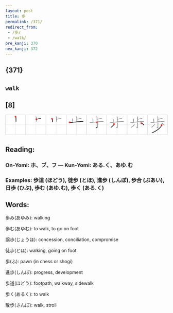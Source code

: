 ```yaml
---
layout: post
title: 歩
permalink: /371/
redirect_from:
 - /歩/
 - /walk/
pre_kanji: 370
nex_kanji: 372
---
```


## {371}

## `walk`

## [8]

<div class="stroke"><img src="../images/E6ADA9.png" /></div>

## Reading:

### On-Yomi: ホ、ブ、フ &mdash; Kun-Yomi: ある.く、あゆ.む

### Examples: 歩道 (ほどう), 徒歩 (とほ), 進歩 (しんぽ), 歩合 (ぶあい), 日歩 (ひぶ), 歩む (あゆ.む), 歩く (ある.く)

## Words:

歩み(あゆみ): walking

歩む(あゆむ): to walk, to go on foot

譲歩(じょうほ): concession, conciliation, compromise

徒歩(とほ): walking, going on foot

歩(ふ): pawn (in chess or shogi)

進歩(しんぽ): progress, development

歩道(ほどう): footpath, walkway, sidewalk

歩く(あるく): to walk

散歩(さんぽ): walk, stroll
